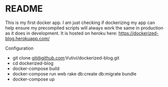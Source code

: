 # README

This is my first docker app. I am just checking if dockerizing my app can help ensure my precompiled scripts will always work the same in production as it does in development. It is hosted on heroku here: https://dockerized-blog.herokuapp.com/


Configuration

* git clone git@github.com:Vutivi/dockerized-blog.git
* cd dockerized-blog
* docker-compose build
* docker-compose run web rake db:create db:migrate bundle
* docker-compose up

